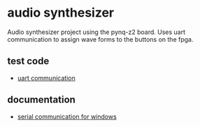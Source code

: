 # audio synthesizer

Audio synthesizer project using the pynq-z2 board. Uses uart communication to assign wave forms to the buttons on the fpga.

## test code
 - [uart communication](./code/testing/uart_communication.c)

## documentation
 - [serial communication for windows](./documentation/serial-win.pdf)
